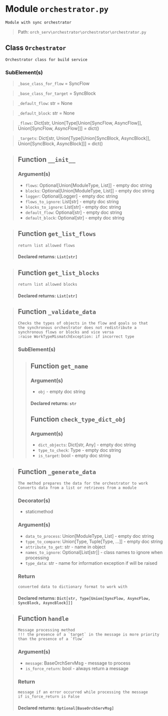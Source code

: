 # Module `orchestrator.py`
```text
Module with sync orchestrator
```

> Path: `orch_serv\orchestrator\orchestrator\orchestrator.py`
## Class `Orchestrator`
```text
Orchestrator class for build service
```

### SubElement(s)
 > `_base_class_for_flow` = SyncFlow
 > `_base_class_for_target` = SyncBlock
 > `_default_flow`: str = None
 > `_default_block`: str = None
 > `_flows`: Dict[str, Union[Type[Union[SyncFlow, AsyncFlow]], Union[SyncFlow, AsyncFlow]]] = dict()
 > `_targets`: Dict[str, Union[Type[Union[SyncBlock, AsyncBlock]], Union[SyncBlock, AsyncBlock]]] = dict()
 > ## Function  `__init__`
 > ### Argument(s)
 > + `flows`: Optional[Union[ModuleType, List]] - empty doc string
 > + `blocks`: Optional[Union[ModuleType, List]] - empty doc string
 > + `logger`: Optional[Logger] - empty doc string
 > + `flows_to_ignore`: List[str] - empty doc string
 > + `blocks_to_ignore`: List[str] - empty doc string
 > + `default_flow`: Optional[str] - empty doc string
 > + `default_block`: Optional[str] - empty doc string
 > ## Function  `get_list_flows`
 > ```text
 > return list allowed flows
 > ```
 > 
 > #### Declared returns: `List[str]`
 > ## Function  `get_list_blocks`
 > ```text
 > return list allowed blocks
 > ```
 > 
 > #### Declared returns: `List[str]`
 > ## Function  `_validate_data`
 > ```text
 > Checks the types of objects in the flow and goals so that
 > the synchronous orchestrator does not redistribute a
 > synchronous flows or blocks and vice versa
 > :raise WorkTypeMismatchException: if incorrect type
 > ```
 > 
 > ### SubElement(s)
 > > ## Function  `get_name`
 > > ### Argument(s)
 > > + `obj` - empty doc string
 > > #### Declared returns: `str`
 > > ## Function  `check_type_dict_obj`
 > > ### Argument(s)
 > > + `dict_objects`: Dict[str, Any] - empty doc string
 > > + `type_to_check`: Type - empty doc string
 > > + `is_target`: bool - empty doc string
 > ## Function  `_generate_data`
 > ```text
 > The method prepares the data for the orchestrator to work
 > Converts data from a list or retrieves from a module
 > ```
 > 
 > ### Decorator(s)
 > + staticmethod
 > ### Argument(s)
 > + `data_to_process`: Union[ModuleType, List] - empty doc string
 > + `type_to_compare`: Union[Type, Tuple[Type, ...]] - empty doc string
 > + `attribute_to_get`: str - name in object
 > + `names_to_ignore`: Optional[List[str]] - class names to ignore when processing
 > + `type_data`: str - name for information exception if will be raised
 > ### Return
 > ```text
 > converted data to dictionary format to work with
 > ```
 > 
 > #### Declared returns: `Dict[str, Type[Union[SyncFlow, AsyncFlow, SyncBlock, AsyncBlock]]]`
 > ## Function  `handle`
 > ```text
 > Message processing method
 > !!! the presence of a `target` in the message is more priority
 > than the presence of a `flow`
 > ```
 > 
 > ### Argument(s)
 > + `message`: BaseOrchServMsg - message to process
 > + `is_force_return`: bool - always return a message
 > ### Return
 > ```text
 > message if an error occurred while processing the message
 > if is_force_return is False
 > ```
 > 
 > #### Declared returns: `Optional[BaseOrchServMsg]`